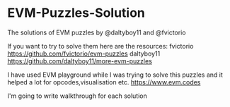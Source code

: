 # EVM-Puzzles-Solution
The solutions of EVM puzzles by @daltyboy11 and @fvictorio

If you want to try to solve them here are the resources:
fvictorio https://github.com/fvictorio/evm-puzzles
daltyboy11 https://github.com/daltyboy11/more-evm-puzzles

I have used EVM playground while I was trying to solve this puzzles and it helped a lot for opcodes,visualisation etc.
https://www.evm.codes

I'm going to write walkthrough for each solution
